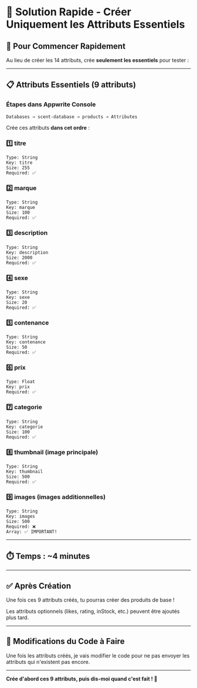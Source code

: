 # 🚀 Solution Rapide - Créer Uniquement les Attributs Essentiels

## 🎯 Pour Commencer Rapidement

Au lieu de créer les 14 attributs, crée **seulement les essentiels** pour tester :

---

## 📋 Attributs Essentiels (9 attributs)

### Étapes dans Appwrite Console

```
Databases → scent-database → products → Attributes
```

Crée ces attributs **dans cet ordre** :

### 1️⃣ titre
```
Type: String
Key: titre
Size: 255
Required: ✅
```

### 2️⃣ marque
```
Type: String
Key: marque
Size: 100
Required: ✅
```

### 3️⃣ description
```
Type: String
Key: description
Size: 2000
Required: ✅
```

### 4️⃣ sexe
```
Type: String
Key: sexe
Size: 20
Required: ✅
```

### 5️⃣ contenance
```
Type: String
Key: contenance
Size: 50
Required: ✅
```

### 6️⃣ prix
```
Type: Float
Key: prix
Required: ✅
```

### 7️⃣ categorie
```
Type: String
Key: categorie
Size: 100
Required: ✅
```

### 8️⃣ thumbnail (image principale)
```
Type: String
Key: thumbnail
Size: 500
Required: ✅
```

### 9️⃣ images (images additionnelles)
```
Type: String
Key: images
Size: 500
Required: ❌
Array: ✅ IMPORTANT!
```

---

## ⏱️ Temps : ~4 minutes

---

## ✅ Après Création

Une fois ces 9 attributs créés, tu pourras créer des produits de base !

Les attributs optionnels (likes, rating, inStock, etc.) peuvent être ajoutés plus tard.

---

## 🔧 Modifications du Code à Faire

Une fois les attributs créés, je vais modifier le code pour ne pas envoyer les attributs qui n'existent pas encore.

---

**Crée d'abord ces 9 attributs, puis dis-moi quand c'est fait ! 🚀**
